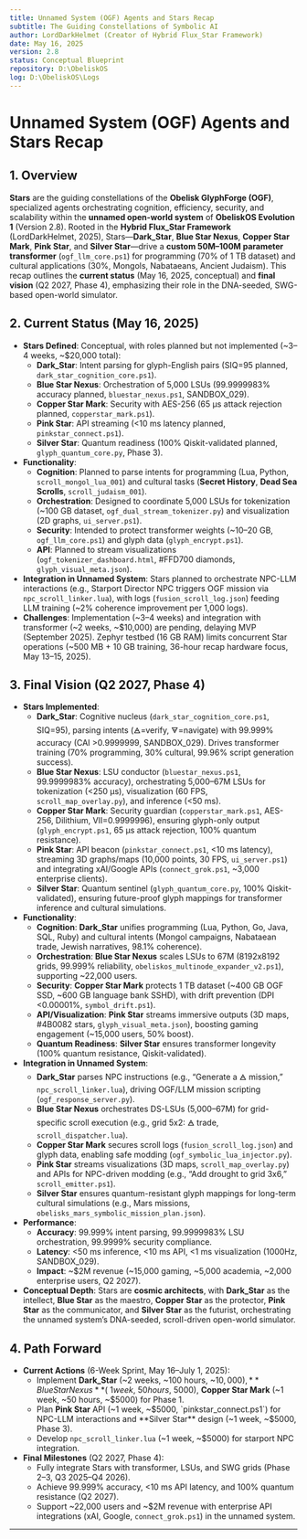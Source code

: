```yaml
---
title: Unnamed System (OGF) Agents and Stars Recap
subtitle: The Guiding Constellations of Symbolic AI
author: LordDarkHelmet (Creator of Hybrid Flux_Star Framework)
date: May 16, 2025
version: 2.8
status: Conceptual Blueprint
repository: D:\ObeliskOS
log: D:\ObeliskOS\Logs
---
```


# Unnamed System (OGF) Agents and Stars Recap

## 1. Overview

**Stars** are the guiding constellations of the **Obelisk GlyphForge (OGF)**, specialized agents orchestrating cognition, efficiency, security, and scalability within the **unnamed open-world system** of **ObeliskOS Evolution 1** (Version 2.8). Rooted in the **Hybrid Flux_Star Framework** (LordDarkHelmet, 2025), Stars—**Dark_Star**, **Blue Star Nexus**, **Copper Star Mark**, **Pink Star**, and **Silver Star**—drive a **custom 50M–100M parameter transformer** (`ogf_llm_core.ps1`) for programming (70% of 1 TB dataset) and cultural applications (30%, Mongols, Nabataeans, Ancient Judaism). This recap outlines the **current status** (May 16, 2025, conceptual) and **final vision** (Q2 2027, Phase 4), emphasizing their role in the DNA-seeded, SWG-based open-world simulator.

## 2. Current Status (May 16, 2025)

- **Stars Defined**: Conceptual, with roles planned but not implemented (~3–4 weeks, ~$20,000 total):
  - **Dark_Star**: Intent parsing for glyph-English pairs (SIQ=95 planned, `dark_star_cognition_core.ps1`).
  - **Blue Star Nexus**: Orchestration of 5,000 LSUs (99.9999983% accuracy planned, `bluestar_nexus.ps1`, SANDBOX_029).
  - **Copper Star Mark**: Security with AES-256 (65 μs attack rejection planned, `copperstar_mark.ps1`).
  - **Pink Star**: API streaming (<10 ms latency planned, `pinkstar_connect.ps1`).
  - **Silver Star**: Quantum readiness (100% Qiskit-validated planned, `glyph_quantum_core.py`, Phase 3).
- **Functionality**:
  - **Cognition**: Planned to parse intents for programming (Lua, Python, `scroll_mongol_lua_001`) and cultural tasks (**Secret History**, **Dead Sea Scrolls**, `scroll_judaism_001`).
  - **Orchestration**: Designed to coordinate 5,000 LSUs for tokenization (~100 GB dataset, `ogf_dual_stream_tokenizer.py`) and visualization (2D graphs, `ui_server.ps1`).
  - **Security**: Intended to protect transformer weights (~10–20 GB, `ogf_llm_core.ps1`) and glyph data (`glyph_encrypt.ps1`).
  - **API**: Planned to stream visualizations (`ogf_tokenizer_dashboard.html`, #FFD700 diamonds, `glyph_visual_meta.json`).
- **Integration in Unnamed System**: Stars planned to orchestrate NPC-LLM interactions (e.g., Starport Director NPC triggers OGF mission via `npc_scroll_linker.lua`), with logs (`fusion_scroll_log.json`) feeding LLM training (~2% coherence improvement per 1,000 logs).
- **Challenges**: Implementation (~3–4 weeks) and integration with transformer (~2 weeks, ~$10,000) are pending, delaying MVP (September 2025). Zephyr testbed (16 GB RAM) limits concurrent Star operations (~500 MB + 10 GB training, 36-hour recap hardware focus, May 13–15, 2025).

## 3. Final Vision (Q2 2027, Phase 4)

- **Stars Implemented**:
  - **Dark_Star**: Cognitive nucleus (`dark_star_cognition_core.ps1`, SIQ=95), parsing intents (🜁=verify, 🜃=navigate) with 99.999% accuracy (CAI >0.9999999, SANDBOX_029). Drives transformer training (70% programming, 30% cultural, 99.96% script generation success).
  - **Blue Star Nexus**: LSU conductor (`bluestar_nexus.ps1`, 99.9999983% accuracy), orchestrating 5,000–67M LSUs for tokenization (<250 μs), visualization (60 FPS, `scroll_map_overlay.py`), and inference (<50 ms).
  - **Copper Star Mark**: Security guardian (`copperstar_mark.ps1`, AES-256, Dilithium, VII=0.9999996), ensuring glyph-only output (`glyph_encrypt.ps1`, 65 μs attack rejection, 100% quantum resistance).
  - **Pink Star**: API beacon (`pinkstar_connect.ps1`, <10 ms latency), streaming 3D graphs/maps (10,000 points, 30 FPS, `ui_server.ps1`) and integrating xAI/Google APIs (`connect_grok.ps1`, ~3,000 enterprise clients).
  - **Silver Star**: Quantum sentinel (`glyph_quantum_core.py`, 100% Qiskit-validated), ensuring future-proof glyph mappings for transformer inference and cultural simulations.
- **Functionality**:
  - **Cognition**: **Dark_Star** unifies programming (Lua, Python, Go, Java, SQL, Ruby) and cultural intents (Mongol campaigns, Nabataean trade, Jewish narratives, 98.1% coherence).
  - **Orchestration**: **Blue Star Nexus** scales LSUs to 67M (8192x8192 grids, 99.999% reliability, `obeliskos_multinode_expander_v2.ps1`), supporting ~22,000 users.
  - **Security**: **Copper Star Mark** protects 1 TB dataset (~400 GB OGF SSD, ~600 GB language bank SSHD), with drift prevention (DPI <0.00001%, `symbol_drift.ps1`).
  - **API/Visualization**: **Pink Star** streams immersive outputs (3D maps, #4B0082 stars, `glyph_visual_meta.json`), boosting gaming engagement (~15,000 users, 50% boost).
  - **Quantum Readiness**: **Silver Star** ensures transformer longevity (100% quantum resistance, Qiskit-validated).
- **Integration in Unnamed System**:
  - **Dark_Star** parses NPC instructions (e.g., “Generate a 🜁 mission,” `npc_scroll_linker.lua`), driving OGF/LLM mission scripting (`ogf_response_server.py`).
  - **Blue Star Nexus** orchestrates DS-LSUs (5,000–67M) for grid-specific scroll execution (e.g., grid 5x2: 🜁 trade, `scroll_dispatcher.lua`).
  - **Copper Star Mark** secures scroll logs (`fusion_scroll_log.json`) and glyph data, enabling safe modding (`ogf_symbolic_lua_injector.py`).
  - **Pink Star** streams visualizations (3D maps, `scroll_map_overlay.py`) and APIs for NPC-driven modding (e.g., “Add drought to grid 3x6,” `scroll_emitter.ps1`).
  - **Silver Star** ensures quantum-resistant glyph mappings for long-term cultural simulations (e.g., Mars missions, `obelisks_mars_symbolic_mission_plan.json`).
- **Performance**:
  - **Accuracy**: 99.999% intent parsing, 99.9999983% LSU orchestration, 99.9999% security compliance.
  - **Latency**: <50 ms inference, <10 ms API, <1 ms visualization (1000Hz, SANDBOX_029).
  - **Impact**: ~$2M revenue (~15,000 gaming, ~5,000 academia, ~2,000 enterprise users, Q2 2027).
- **Conceptual Depth**: Stars are **cosmic architects**, with **Dark_Star** as the intellect, **Blue Star** as the maestro, **Copper Star** as the protector, **Pink Star** as the communicator, and **Silver Star** as the futurist, orchestrating the unnamed system’s DNA-seeded, scroll-driven open-world simulator.

## 4. Path Forward

- **Current Actions** (6-Week Sprint, May 16–July 1, 2025):
  - Implement **Dark_Star** (~2 weeks, ~100 hours, ~$10,000), **Blue Star Nexus** (~1 week, ~50 hours, ~$5000), **Copper Star Mark** (~1 week, ~50 hours, ~$5000) for Phase 1.
  - Plan **Pink Star** API (~1 week, ~$5000, `pinkstar_connect.ps1`) for NPC-LLM interactions and **Silver Star** design (~1 week, ~$5000, Phase 3).
  - Develop `npc_scroll_linker.lua` (~1 week, ~$5000) for starport NPC integration.
- **Final Milestones** (Q2 2027, Phase 4):
  - Fully integrate Stars with transformer, LSUs, and SWG grids (Phase 2–3, Q3 2025–Q4 2026).
  - Achieve 99.999% accuracy, <10 ms API latency, and 100% quantum resistance (Q2 2027).
  - Support ~22,000 users and ~$2M revenue with enterprise API integrations (xAI, Google, `connect_grok.ps1`) in the unnamed system.

---